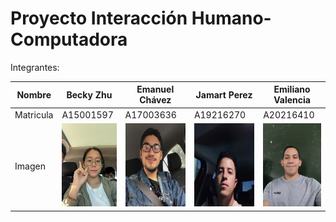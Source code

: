 # Proyecto Interacción Humano-Computadora

Integrantes:

| Nombre | Becky Zhu | Emanuel Chávez | Jamart Perez | Emiliano Valencia | 
| ------------- | ------------- | ------------- |  ------------- | ------------- |
| Matricula  | A15001597  | A17003636 | A19216270 | A20216410 | 
| Imagen | <img src="https://github.com/EmaRCB/ProyectoIHC/blob/main/Recursos/ZHU_BECKY.jpg" data-canonical-src="https://github.com/EmaRCB/ProyectoIHC/blob/main/Recursos/ZHU_BECKY.jpg" width="100" height="133.3" />  | <img src="https://github.com/EmaRCB/ProyectoIHC/blob/main/Recursos/CHAVEZ_EMANUEL.jpg" data-canonical-src="https://github.com/EmaRCB/ProyectoIHC/blob/main/Recursos/CHAVEZ_EMANUEL.jpg" width="133.3" height="133.3" /> | <img src="https://github.com/EmaRCB/ProyectoIHC/blob/main/Recursos/PEREZ_JAMART.jpeg" data-canonical-src="https://github.com/EmaRCB/ProyectoIHC/blob/main/Recursos/PEREZ_JAMART.jpeg" width="133.3" height="133.3" /> | <img src="https://github.com/EmaRCB/ProyectoIHC/blob/main/Recursos/VALENCIA_EMILIANO.jpeg" data-canonical-src="https://github.com/EmaRCB/ProyectoIHC/blob/main/Recursos/VALENCIA_EMILIANO.jpeg" width="100" height="133.3" /> | 

